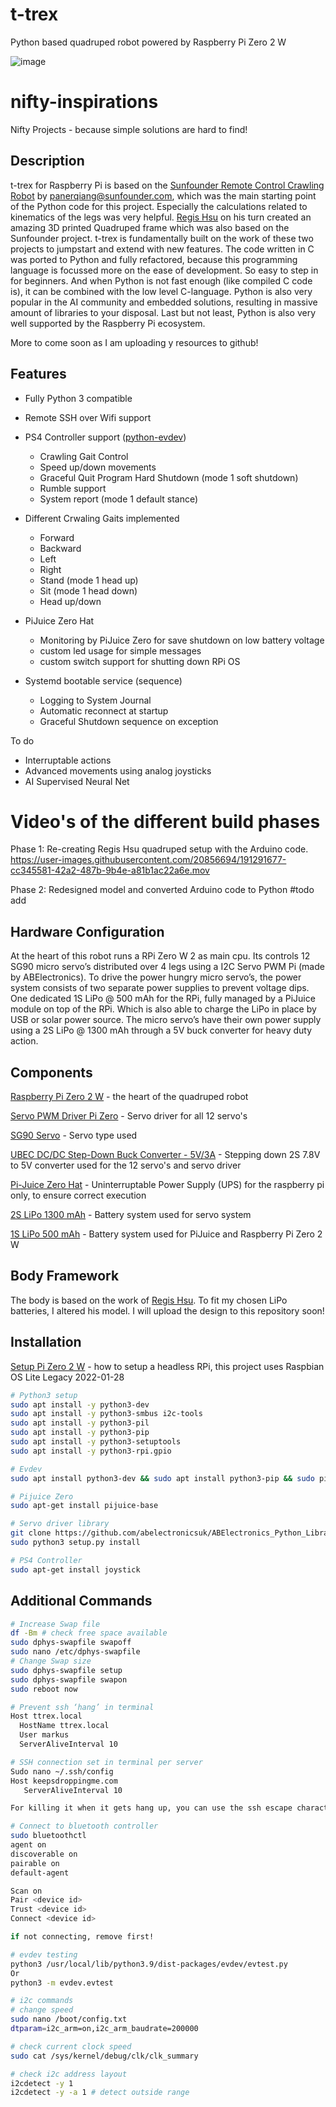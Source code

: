 # t-trex
Python based quadruped robot powered by Raspberry Pi Zero 2 W

![image](https://user-images.githubusercontent.com/20856694/191191070-563068d9-3d7c-4c81-b15b-d3509496f1d6.png)

# nifty-inspirations
Nifty Projects - because simple solutions are hard to find!

## Description

t-trex for Raspberry Pi is based on the [Sunfounder Remote Control Crawling Robot](https://www.sunfounder.com/products/arduino-crawling-quadruped-robot) by panerqiang@sunfounder.com, which was the main starting point of the Python code for this project. Especially the calculations related to kinematics of the legs was very helpful. [Regis Hsu](https://www.instructables.com/DIY-Spider-RobotQuad-robot-Quadruped/) on his turn created an amazing 3D printed Quadruped frame which was also based on the Sunfounder project. t-trex is fundamentally built on the work of these two projects to jumpstart and extend with new features. The code written in C was ported to Python and fully refactored, because this programming language is focussed more on the ease of development. So easy to step in for beginners. And when Python is not fast enough (like compiled C code is), it can be combined with the low level C-language. Python is also very popular in the AI community and embedded solutions, resulting in massive amount of libraries to your disposal. Last but not least, Python is also very well supported by the Raspberry Pi ecosystem. 

More to come soon as I am uploading y resources to github!

## Features
- Fully Python 3 compatible

- Remote SSH over Wifi support

- PS4 Controller support ([python-evdev](https://python-evdev.readthedocs.io/en/latest/))
    * Crawling Gait Control
    * Speed up/down movements
    * Graceful Quit Program Hard Shutdown (mode 1 soft shutdown)
    * Rumble support
    * System report (mode 1 default stance)

- Different Crwaling Gaits implemented
    * Forward 
    * Backward
    * Left
    * Right
    * Stand (mode 1 head up)
    * Sit (mode 1 head down)
    * Head up/down

- PiJuice Zero Hat
    * Monitoring by PiJuice Zero for save shutdown on low battery voltage
    * custom led usage for simple messages
    * custom switch support for shutting down RPi OS 

- Systemd bootable service (sequence)
    * Logging to System Journal
    * Automatic reconnect at startup
    * Graceful Shutdown sequence on exception

To do
- Interruptable actions
- Advanced movements using analog joysticks
- AI Supervised Neural Net

# Video's of the different build phases
Phase 1: Re-creating Regis Hsu quadruped setup with the Arduino code.
https://user-images.githubusercontent.com/20856694/191291677-cc345581-42a2-487b-9b4e-a81b1ac22a6e.mov

Phase 2: Redesigned model and converted Arduino code to Python
#todo add

## Hardware Configuration
At the heart of this robot runs a RPi Zero W 2 as main cpu. Its controls 12 SG90 micro servo’s distributed over 4 legs using a I2C Servo PWM Pi (made by ABElectronics). To drive the power hungry micro servo’s, the power system consists of two separate power supplies to prevent voltage dips. One dedicated 1S LiPo @ 500 mAh for the RPi, fully managed by a PiJuice module on top of the RPi. Which is also able to charge the LiPo in place by USB or solar power source. The micro servo’s have their own power supply using a 2S LiPo @ 1300 mAh through a 5V buck converter for heavy duty action.

## Components
[Raspberry Pi Zero 2 W](https://www.raspberrypi.com/products/raspberry-pi-zero-2-w/) - the heart of the quadruped robot

[Servo PWM Driver Pi Zero](https://www.abelectronics.co.uk/p/72/servo-pwm-pi-zero) - Servo driver for all 12 servo's

[SG90 Servo](https://www.kiwi-electronics.com/nl/micro-servo-sg90-1-8kg-cm-9g-3018) - Servo type used

[UBEC DC/DC Step-Down Buck Converter - 5V/3A](https://www.kiwi-electronics.com/nl/ubec-dc-dc-step-down-buck-converter-5v-3a-output-9976) - Stepping down 2S 7.8V to 5V converter used for the 12 servo's and servo driver

[Pi-Juice Zero Hat](https://github.com/PiSupply/PiJuice) - Uninterruptable Power Supply (UPS) for the raspberry pi only, to ensure correct execution

[2S LiPo 1300 mAh](https://www.velleman.eu/products/view/?id=434062) - Battery system used for servo system

[1S LiPo 500 mAh](https://uk.pi-supply.com/products/lithium-ion-polymer-battery-3-7v-500mah) - Battery system used for PiJuice and Raspberry Pi Zero 2 W

## Body Framework
The body is based on the work of [Regis Hsu](https://www.instructables.com/DIY-Spider-RobotQuad-robot-Quadruped/). To fit my chosen LiPo batteries, I altered his model. I will upload the design to this repository soon! 

## Installation
[Setup Pi Zero 2 W]([https://desertbot.io/blog/setup-pi-zero-w-headless-wifi](https://desertbot.io/blog/headless-raspberry-pi-zero-w-2-ssh-wifi-setup-mac-windows-10-steps)) - how to setup a headless RPi, this project uses Raspbian OS Lite Legacy 2022-01-28

```bash
# Python3 setup
sudo apt install -y python3-dev
sudo apt install -y python3-smbus i2c-tools
sudo apt install -y python3-pil
sudo apt install -y python3-pip
sudo apt install -y python3-setuptools
sudo apt install -y python3-rpi.gpio

# Evdev 
sudo apt install python3-dev && sudo apt install python3-pip && sudo pip install evdev

# Pijuice Zero
sudo apt-get install pijuice-base

# Servo driver library
git clone https://github.com/abelectronicsuk/ABElectronics_Python_Libraries.git
sudo python3 setup.py install

# PS4 Controller
sudo apt-get install joystick
```

## Additional Commands
```bash
# Increase Swap file 
df -Bm # check free space available
sudo dphys-swapfile swapoff
sudo nano /etc/dphys-swapfile
# Change Swap size
sudo dphys-swapfile setup
sudo dphys-swapfile swapon
sudo reboot now

# Prevent ssh ‘hang’ in terminal
Host ttrex.local
  HostName ttrex.local
  User markus
  ServerAliveInterval 10

# SSH connection set in terminal per server 
Sudo nano ~/.ssh/config
Host keepsdroppingme.com
   ServerAliveInterval 10

For killing it when it gets hang up, you can use the ssh escape character: ~.

# Connect to bluetooth controller
sudo bluetoothctl
agent on
discoverable on
pairable on
default-agent

Scan on
Pair <device id>
Trust <device id>
Connect <device id>

if not connecting, remove first!

# evdev testing
python3 /usr/local/lib/python3.9/dist-packages/evdev/evtest.py
Or
python3 -m evdev.evtest

# i2c commands
# change speed
sudo nano /boot/config.txt
dtparam=i2c_arm=on,i2c_arm_baudrate=200000

# check current clock speed
sudo cat /sys/kernel/debug/clk/clk_summary

# check i2c address layout
i2cdetect -y 1
i2cdetect -y -a 1 # detect outside range
```

